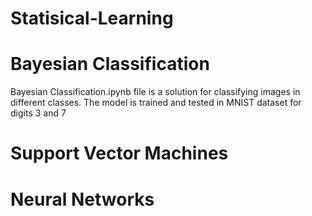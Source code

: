 # Statisical-Learning
# Bayesian Classification
Bayesian Classification.ipynb file is a solution for classifying images in different classes. The model is trained and tested in MNIST dataset for digits 3 and 7

# Support Vector Machines

# Neural Networks

